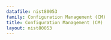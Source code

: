 ```yaml
---
datafile: nist80053
family: Configuration Management (CM)
title: Configuration Management (CM)
layout: nist80053
---
```

